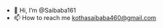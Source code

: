 - 👋 Hi, I’m @Saibaba161
- 📫 How to reach me kothasaibaba460@gmail.com

<!---
Saibaba161/Saibaba161 is a ✨ special ✨ repository because its `README.md` (this file) appears on your GitHub profile.
You can click the Preview link to take a look at your changes.
--->
